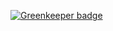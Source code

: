 

[![Greenkeeper badge](https://badges.greenkeeper.io/verdaccio/file-locking.svg)](https://greenkeeper.io/)